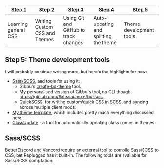 [bd]: ../img/icon/bd.png
[rp]: ../img/icon/rp.png
[vc]: ../img/icon/vc.png

| [Step 1](1.md)       | [Step 2](2.md)                | [Step 3](3.md)                        | [Step 4](4.md)                        | [Step 5](5.md)          |
| -------------------- | ----------------------------- | ------------------------------------- | ------------------------------------- | ----------------------- |
| Learning general CSS | Writing Custom CSS and Themes | Using Git and GitHub to track changes | Auto-updating and splitting the theme | Theme development tools |

## Step 5: Theme development tools
I will probably continue writing more, but here's the highlights for now:
- [Sass/SCSS](https://sass-lang.com/), and tools for using it:
  - Gibbu's [create-bd-theme](https://github.com/Gibbu/create-bd-theme) tool.
  - My personalised version of Gibbu's tool, no CLI though: https://github.com/Saltssaumure/bd-scss
  - QuickSCSS, for writing custom/quick CSS in SCSS, and syncing across multiple client mods.
- [My theme template](https://github.com/Saltssaumure/template-discord-theme), which includes pretty much everything discussed here.
- [ClassUpdate](https://github.com/Saltssaumure/ClassUpdate) - a tool for automatically updating class names in themes.

## Sass/SCSS
BetterDiscord and Vencord require an external tool to compile Sass/SCSS to CSS, but Replugged has it built-in. The following tools are available for Sass/SCSS compilation: